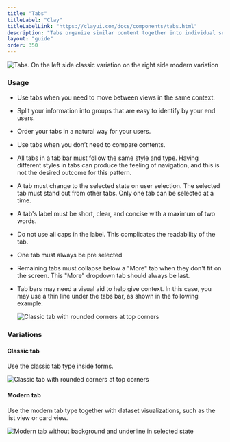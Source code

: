 ```yaml
---
title: "Tabs"
titleLabel: "Clay"
titleLabelLink: "https://clayui.com/docs/components/tabs.html"
description: "Tabs organize similar content together into individual sections in the same page."
layout: "guide"
order: 350
---
```



![Tabs. On the left side classic variation on the right side modern variation](/images/lexicon/Tab.jpg)


### Usage

* Use tabs when you need to move between views in the same context.
* Split your information into groups that are easy to identify by your end users.
* Order your tabs in a natural way for your users.
* Use tabs when you don’t need to compare contents.
* All tabs in a tab bar must follow the same style and type. Having different styles in tabs can produce the feeling of navigation, and this is not the desired outcome for this pattern.
* A tab must change to the selected state on user selection. The selected tab must stand out from other tabs. Only one tab can be selected at a time.
* A tab's label must be short, clear, and concise with a maximum of two words.
* Do not use all caps in the label. This complicates the readability of the tab.
* One tab must always be pre selected
* Remaining tabs must collapse below a "More" tab when they don't fit on the screen. This "More" dropdown tab should always be last.
* Tab bars may need a visual aid to help give context. In this case, you may use a thin line under the tabs bar, as shown in the following example:

    ![Classic tab with rounded corners at top corners](/images/lexicon/TabsAdvice.jpg)

### Variations

#### Classic tab
Use the classic tab type inside forms.

![Classic tab with rounded corners at top corners](/images/lexicon/TabsRounded.jpg)

#### Modern tab
Use the modern tab type together with dataset visualizations, such as the list view or card view.

![Modern tab without background and underline in selected state](/images/lexicon/TabsLine.jpg)
